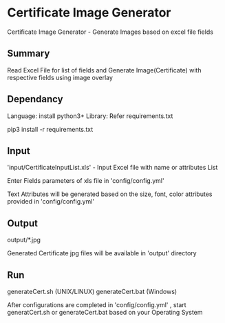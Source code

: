 # Certificate Image Generator
Certificate Image Generator - Generate Images based on excel file fields

## Summary

Read Excel File for list of fields and Generate Image(Certificate) with respective fields using image overlay

## Dependancy

Language: install python3+
Library: Refer requirements.txt

pip3 install -r requirements.txt

## Input

'input/CertificateInputList.xls' - Input Excel file with name or attributes List 

Enter Fields parameters of  xls file in 'config/config.yml'

Text Attributes will be generated based on the size, font, color attributes provided in 'config/config.yml'

## Output

output/*.jpg

Generated Certificate jpg files will be available in 'output' directory

## Run 

generateCert.sh (UNIX/LINUX)
generateCert.bat (Windows)

After configurations are completed in 'config/config.yml' , start generatCert.sh or generateCert.bat based on your Operating System